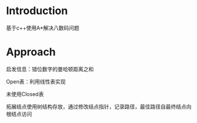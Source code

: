 # Introduction
基于c++使用A*解决八数码问题
# Approach
启发信息：错位数字的曼哈顿距离之和

Open表：利用线性表实现

未使用Closed表

拓展结点使用树结构存放，通过修改结点指针，记录路径，最佳路径自最终结点向根结点访问

